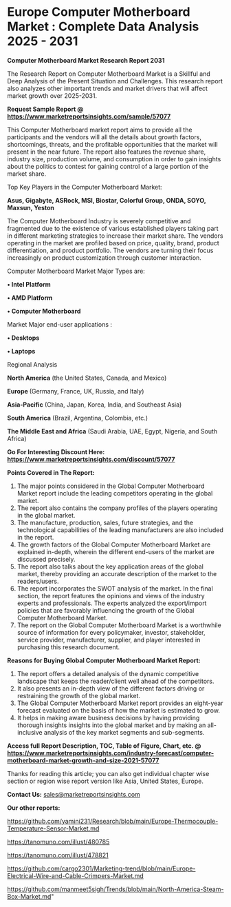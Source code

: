 # Europe Computer Motherboard Market : Complete Data Analysis 2025 - 2031

<strong>Computer Motherboard Market Research Report 2031</strong>

The Research Report on Computer Motherboard Market is a Skillful and Deep Analysis of the Present Situation and Challenges. This research report also analyzes other important trends and market drivers that will affect market growth over 2025-2031.

<strong>Request Sample Report @ <a href=https://www.marketreportsinsights.com/sample/57077>https://www.marketreportsinsights.com/sample/57077</a></strong>

This Computer Motherboard market report aims to provide all the participants and the vendors will all the details about growth factors, shortcomings, threats, and the profitable opportunities that the market will present in the near future. The report also features the revenue share, industry size, production volume, and consumption in order to gain insights about the politics to contest for gaining control of a large portion of the market share.

Top Key Players in the Computer Motherboard Market:

<strong>Asus, Gigabyte, ASRock, MSI, Biostar, Colorful Group, ONDA, SOYO, Maxsun, Yeston</strong>

The Computer Motherboard Industry is severely competitive and fragmented due to the existence of various established players taking part in different marketing strategies to increase their market share. The vendors operating in the market are profiled based on price, quality, brand, product differentiation, and product portfolio. The vendors are turning their focus increasingly on product customization through customer interaction.

Computer Motherboard Market Major Types are:

<strong>• Intel Platform

• AMD Platform

• Computer Motherboard</strong>

Market Major end-user applications :

<strong>• Desktops

• Laptops</strong>

Regional Analysis

</u><strong><b>North America</b></strong> (the United States, Canada, and Mexico)

<strong><b>Europe </b></strong>(Germany, France, UK, Russia, and Italy)

<strong><b>Asia-Pacific</b></strong> (China, Japan, Korea, India, and Southeast Asia)

<strong><b>South America</b></strong> (Brazil, Argentina, Colombia, etc.)

<strong><b>The Middle East and Africa</b></strong> (Saudi Arabia, UAE, Egypt, Nigeria, and South Africa)

<strong>Go For Interesting Discount Here: <a href=https://www.marketreportsinsights.com/discount/57077>https://www.marketreportsinsights.com/discount/57077</a></strong>

<strong>Points Covered in The Report:</strong>
<ol>
  <li>The major points considered in the Global Computer Motherboard Market report include the leading competitors operating in the global market.</li>
  <li>The report also contains the company profiles of the players operating in the global market.</li>
  <li>The manufacture, production, sales, future strategies, and the technological capabilities of the leading manufacturers are also included in the report.</li>
  <li>The growth factors of the Global Computer Motherboard Market are explained in-depth, wherein the different end-users of the market are discussed precisely.</li>
  <li>The report also talks about the key application areas of the global market, thereby providing an accurate description of the market to the readers/users.</li>
  <li>The report incorporates the SWOT analysis of the market. In the final section, the report features the opinions and views of the industry experts and professionals. The experts analyzed the export/import policies that are favorably influencing the growth of the Global Computer Motherboard Market.</li>
  <li>The report on the Global Computer Motherboard Market is a worthwhile source of information for every policymaker, investor, stakeholder, service provider, manufacturer, supplier, and player interested in purchasing this research document.</li>
</ol>
<strong>Reasons for Buying Global Computer Motherboard Market Report:</strong>

<ol>
  <li>The report offers a detailed analysis of the dynamic competitive landscape that keeps the reader/client well ahead of the competitors.</li>
  <li>It also presents an in-depth view of the different factors driving or restraining the growth of the global market.</li>
  <li>The Global Computer Motherboard Market report provides an eight-year forecast evaluated on the basis of how the market is estimated to grow.</li>
  <li>It helps in making aware business decisions by having providing thorough insights insights into the global market and by making an all-inclusive analysis of the key market segments and sub-segments.</li>
</ol>
<strong>Access full Report Description, TOC, Table of Figure, Chart, etc. @ <a href=https://www.marketreportsinsights.com/industry-forecast/computer-motherboard-market-growth-and-size-2021-57077>https://www.marketreportsinsights.com/industry-forecast/computer-motherboard-market-growth-and-size-2021-57077</a></strong>


Thanks for reading this article; you can also get individual chapter wise section or region wise report version like Asia, United States, Europe.

<strong>Contact Us:</strong>
sales@marketreportsinsights.com

<strong>Our other reports:</strong>

<a href=https://github.com/yamini231/Research/blob/main/Europe-Thermocouple-Temperature-Sensor-Market.md>https://github.com/yamini231/Research/blob/main/Europe-Thermocouple-Temperature-Sensor-Market.md</a>

<a href=https://tanomuno.com/illust/480785>https://tanomuno.com/illust/480785</a>

<a href=https://tanomuno.com/illust/478821>https://tanomuno.com/illust/478821</a>

<a href=https://github.com/cargo2301/Marketing-trend/blob/main/Europe-Electrical-Wire-and-Cable-Crimpers-Market.md>https://github.com/cargo2301/Marketing-trend/blob/main/Europe-Electrical-Wire-and-Cable-Crimpers-Market.md</a>

<a href=https://github.com/manmeet5sigh/Trends/blob/main/North-America-Steam-Box-Market.md>https://github.com/manmeet5sigh/Trends/blob/main/North-America-Steam-Box-Market.md</a>"
